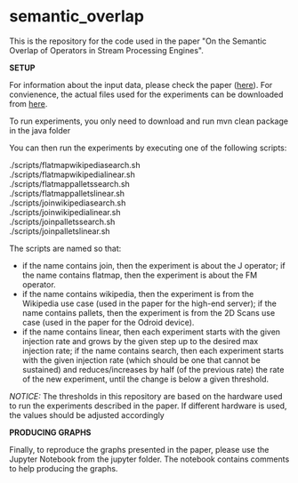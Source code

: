 # semantic_overlap

This is the repository for the code used in the paper "On the Semantic Overlap of Operators in Stream Processing Engines".

**SETUP**

For information about the input data, please check the paper ([here](https://arxiv.org/abs/2303.00793)). For convienence, the actual files used for the experiments can be downloaded from [here](https://drive.google.com/file/d/1gAmvWTLMAFkwJapby6lXmc3equSXu0yt/view?usp=share_link).

To run experiments, you only need to download and run mvn clean package in the java folder

You can then run the experiments by executing one of the following scripts:

./scripts/flatmapwikipediasearch.sh  
./scripts/flatmapwikipedialinear.sh  
./scripts/flatmappalletssearch.sh  
./scripts/flatmappalletslinear.sh  
./scripts/joinwikipediasearch.sh  
./scripts/joinwikipedialinear.sh  
./scripts/joinpalletssearch.sh  
./scripts/joinpalletslinear.sh  

The scripts are named so that:
- if the name contains join, then the experiment is about the J operator; if the name contains flatmap, then the experiment is about the FM operator.
- if the name contains wikipedia, then the experiment is from the Wikipedia use case (used in the paper for the high-end server); if the name contains pallets, then the experiment is from the 2D Scans use case (used in the paper for the Odroid device).
- if the name contains linear, then each experiment starts with the given injection rate and grows by the given step up to the desired max injection rate; if the name contains search, then each experiment starts with the given injection rate (which should be one that cannot be sustained) and reduces/increases by half (of the previous rate) the rate of the new experiment, until the change is below a given threshold.

*NOTICE:* The thresholds in this repository are based on the hardware used to run the experiments described in the paper. If different hardware is used, the values should be adjusted accordingly

**PRODUCING GRAPHS**

Finally, to reproduce the graphs presented in the paper, please use the Jupyter Notebook from the jupyter folder. The notebook contains comments to help producing the graphs.
